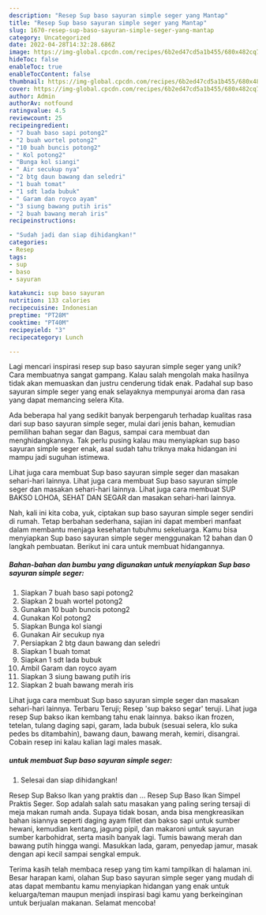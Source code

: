 ```yaml
---
description: "Resep Sup baso sayuran simple seger yang Mantap"
title: "Resep Sup baso sayuran simple seger yang Mantap"
slug: 1670-resep-sup-baso-sayuran-simple-seger-yang-mantap
category: Uncategorized
date: 2022-04-28T14:32:28.686Z
image: https://img-global.cpcdn.com/recipes/6b2ed47cd5a1b455/680x482cq70/sup-baso-sayuran-simple-seger-foto-resep-utama.jpg
hideToc: false
enableToc: true
enableTocContent: false
thumbnail: https://img-global.cpcdn.com/recipes/6b2ed47cd5a1b455/680x482cq70/sup-baso-sayuran-simple-seger-foto-resep-utama.jpg
cover: https://img-global.cpcdn.com/recipes/6b2ed47cd5a1b455/680x482cq70/sup-baso-sayuran-simple-seger-foto-resep-utama.jpg
author: Admin
authorAv: notfound
ratingvalue: 4.5
reviewcount: 25
recipeingredient:
- "7 buah baso sapi potong2"
- "2 buah wortel potong2"
- "10 buah buncis potong2"
- " Kol potong2"
- "Bunga kol siangi"
- " Air secukup nya"
- "2 btg daun bawang dan seledri"
- "1 buah tomat"
- "1 sdt lada bubuk"
- " Garam dan royco ayam"
- "3 siung bawang putih iris"
- "2 buah bawang merah iris"
recipeinstructions:

- "Sudah jadi dan siap dihidangkan!"
categories:
- Resep
tags:
- sup
- baso
- sayuran

katakunci: sup baso sayuran 
nutrition: 133 calories
recipecuisine: Indonesian
preptime: "PT28M"
cooktime: "PT40M"
recipeyield: "3"
recipecategory: Lunch

---
```





Lagi mencari inspirasi resep sup baso sayuran simple seger yang unik? Cara membuatnya sangat gampang. Kalau salah mengolah maka hasilnya tidak akan memuaskan dan justru cenderung tidak enak. Padahal sup baso sayuran simple seger yang enak selayaknya mempunyai aroma dan rasa yang dapat memancing selera Kita.





Ada beberapa hal yang sedikit banyak berpengaruh terhadap kualitas rasa dari sup baso sayuran simple seger, mulai dari jenis bahan, kemudian pemilihan bahan segar dan Bagus, sampai cara membuat dan menghidangkannya. Tak perlu pusing kalau mau menyiapkan sup baso sayuran simple seger enak,      asal sudah tahu triknya maka hidangan ini mampu jadi suguhan istimewa.














Lihat juga cara membuat Sup baso sayuran simple seger dan masakan sehari-hari lainnya. Lihat juga cara membuat Sup baso sayuran simple seger dan masakan sehari-hari lainnya. Lihat juga cara membuat SUP BAKSO LOHOA, SEHAT DAN SEGAR dan masakan sehari-hari lainnya.






Nah, kali ini kita coba, yuk, ciptakan sup baso sayuran simple seger sendiri di rumah. Tetap berbahan sederhana, sajian ini dapat memberi manfaat dalam membantu menjaga kesehatan tubuhmu sekeluarga. Kamu bisa menyiapkan Sup baso sayuran simple seger menggunakan 12 bahan dan 0 langkah pembuatan. Berikut ini cara untuk membuat hidangannya.

<!--inarticleads1-->

##### Bahan-bahan dan bumbu yang digunakan untuk menyiapkan Sup baso sayuran simple seger:

1. Siapkan 7 buah baso sapi potong2
1. Siapkan 2 buah wortel potong2
1. Gunakan 10 buah buncis potong2
1. Gunakan  Kol potong2
1. Siapkan Bunga kol siangi
1. Gunakan  Air secukup nya
1. Persiapkan 2 btg daun bawang dan seledri
1. Siapkan 1 buah tomat
1. Siapkan 1 sdt lada bubuk
1. Ambil  Garam dan royco ayam
1. Siapkan 3 siung bawang putih iris
1. Siapkan 2 buah bawang merah iris


Lihat juga cara membuat Sup baso sayuran simple seger dan masakan sehari-hari lainnya. Terbaru Teruji; Resep &#39;sup bakso segar&#39; teruji. Lihat juga resep Sup bakso ikan kembang tahu enak lainnya. bakso ikan frozen, tetelan, tulang daging sapi, garam, lada bubuk (sesuai selera, klo suka pedes bs ditambahin), bawang daun, bawang merah, kemiri, disangrai. Cobain resep ini kalau kalian lagi males masak. 

<!--inarticleads2-->

#####  untuk membuat Sup baso sayuran simple seger:


1. Selesai dan siap dihidangkan!

Resep Sup Bakso Ikan yang praktis dan … Resep Sup Baso Ikan Simpel Praktis Seger. Sop adalah salah satu masakan yang paling sering tersaji di meja makan rumah anda. Supaya tidak bosan, anda bisa mengkreasikan bahan isiannya seperti daging ayam fillet dan bakso sapi untuk sumber hewani, kemudian kentang, jagung pipil, dan makaroni untuk sayuran sumber karbohidrat, serta masih banyak lagi. Tumis bawang merah dan bawang putih hingga wangi. Masukkan lada, garam, penyedap jamur, masak dengan api kecil sampai sengkal empuk. 

Terima kasih telah membaca resep yang tim kami tampilkan di halaman ini. Besar harapan kami, olahan Sup baso sayuran simple seger yang mudah di atas dapat membantu kamu menyiapkan hidangan yang enak untuk keluarga/teman maupun menjadi inspirasi bagi kamu yang berkeinginan untuk berjualan makanan. Selamat mencoba!
